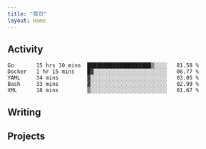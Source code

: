```yaml
---
title: "首页"
layout: Home
---
```


## Activity
<!--START_SECTION:waka-->
```text
Go       15 hrs 10 mins  ████████████████████▒░░░░   81.58 % 
Docker   1 hr 15 mins    █▓░░░░░░░░░░░░░░░░░░░░░░░   06.77 % 
YAML     34 mins         ▓░░░░░░░░░░░░░░░░░░░░░░░░   03.05 % 
Bash     33 mins         ▓░░░░░░░░░░░░░░░░░░░░░░░░   02.99 % 
XML      18 mins         ▒░░░░░░░░░░░░░░░░░░░░░░░░   01.67 % 
```
<!--END_SECTION:waka-->

## Writing
<PindedPosts />

## Projects
<Projects />

